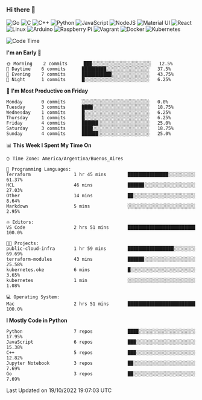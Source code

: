 ### Hi there 👋

![Go](https://img.shields.io/badge/go-%2300ADD8.svg?style=for-the-badge&logo=go&logoColor=white)
![C](https://img.shields.io/badge/c-%2300599C.svg?style=for-the-badge&logo=c&logoColor=white)
![C++](https://img.shields.io/badge/c++-%2300599C.svg?style=for-the-badge&logo=c%2B%2B&logoColor=white)
![Python](https://img.shields.io/badge/python-3670A0?style=for-the-badge&logo=python&logoColor=ffdd54)
![JavaScript](https://img.shields.io/badge/javascript-%23323330.svg?style=for-the-badge&logo=javascript&logoColor=%23F7DF1E)
![NodeJS](https://img.shields.io/badge/node.js-6DA55F?style=for-the-badge&logo=node.js&logoColor=white)
![Material UI](https://img.shields.io/badge/materialui-%230081CB.svg?style=for-the-badge&logo=material-ui&logoColor=white)
![React](https://img.shields.io/badge/react-%2320232a.svg?style=for-the-badge&logo=react&logoColor=%2361DAFB)
![Linux](https://img.shields.io/badge/Linux-FCC624?style=for-the-badge&logo=linux&logoColor=black)
![Arduino](https://img.shields.io/badge/-Arduino-00979D?style=for-the-badge&logo=Arduino&logoColor=white)
![Raspberry Pi](https://img.shields.io/badge/-RaspberryPi-C51A4A?style=for-the-badge&logo=Raspberry-Pi)
![Vagrant](https://img.shields.io/badge/vagrant-%231563FF.svg?style=for-the-badge&logo=vagrant&logoColor=white)
![Docker](https://img.shields.io/badge/docker-%230db7ed.svg?style=for-the-badge&logo=docker&logoColor=white)
![Kubernetes](https://img.shields.io/badge/kubernetes-%23326ce5.svg?style=for-the-badge&logo=kubernetes&logoColor=white)

<!-- ![Jupyter Notebook](https://img.shields.io/badge/jupyter-%23FA0F00.svg?style=for-the-badge&logo=jupyter&logoColor=white) -->
<!-- ![Java](https://img.shields.io/badge/java-%23ED8B00.svg?style=for-the-badge&logo=java&logoColor=white) -->
<!-- ![Git](https://img.shields.io/badge/git-%23F05033.svg?style=for-the-badge&logo=git&logoColor=white) -->

<!--START_SECTION:waka-->
![Code Time](http://img.shields.io/badge/Code%20Time-210%20hrs%2012%20mins-blue)

**I'm an Early 🐤** 

```text
🌞 Morning    2 commits      ███░░░░░░░░░░░░░░░░░░░░░░   12.5% 
🌆 Daytime    6 commits      █████████░░░░░░░░░░░░░░░░   37.5% 
🌃 Evening    7 commits      ███████████░░░░░░░░░░░░░░   43.75% 
🌙 Night      1 commits      █░░░░░░░░░░░░░░░░░░░░░░░░   6.25%

```
📅 **I'm Most Productive on Friday** 

```text
Monday       0 commits      ░░░░░░░░░░░░░░░░░░░░░░░░░   0.0% 
Tuesday      3 commits      ████░░░░░░░░░░░░░░░░░░░░░   18.75% 
Wednesday    1 commits      █░░░░░░░░░░░░░░░░░░░░░░░░   6.25% 
Thursday     1 commits      █░░░░░░░░░░░░░░░░░░░░░░░░   6.25% 
Friday       4 commits      ██████░░░░░░░░░░░░░░░░░░░   25.0% 
Saturday     3 commits      ████░░░░░░░░░░░░░░░░░░░░░   18.75% 
Sunday       4 commits      ██████░░░░░░░░░░░░░░░░░░░   25.0%

```


📊 **This Week I Spent My Time On** 

```text
⌚︎ Time Zone: America/Argentina/Buenos_Aires

💬 Programming Languages: 
Terraform                1 hr 45 mins        ███████████████░░░░░░░░░░   61.37% 
HCL                      46 mins             ██████░░░░░░░░░░░░░░░░░░░   27.03% 
Other                    14 mins             ██░░░░░░░░░░░░░░░░░░░░░░░   8.64% 
Markdown                 5 mins              ░░░░░░░░░░░░░░░░░░░░░░░░░   2.95%

🔥 Editors: 
VS Code                  2 hrs 51 mins       █████████████████████████   100.0%

🐱‍💻 Projects: 
public-cloud-infra       1 hr 59 mins        █████████████████░░░░░░░░   69.69% 
terraform-modules        43 mins             ██████░░░░░░░░░░░░░░░░░░░   25.58% 
kubernetes.oke           6 mins              █░░░░░░░░░░░░░░░░░░░░░░░░   3.65% 
kubernetes               1 min               ░░░░░░░░░░░░░░░░░░░░░░░░░   1.08%

💻 Operating System: 
Mac                      2 hrs 51 mins       █████████████████████████   100.0%

```

**I Mostly Code in Python** 

```text
Python                   7 repos             ████░░░░░░░░░░░░░░░░░░░░░   17.95% 
JavaScript               6 repos             ███░░░░░░░░░░░░░░░░░░░░░░   15.38% 
C++                      5 repos             ███░░░░░░░░░░░░░░░░░░░░░░   12.82% 
Jupyter Notebook         3 repos             ██░░░░░░░░░░░░░░░░░░░░░░░   7.69% 
Go                       3 repos             ██░░░░░░░░░░░░░░░░░░░░░░░   7.69%

```



 Last Updated on 19/10/2022 19:07:03 UTC
<!--END_SECTION:waka-->

<!--
**aibarbetta/aibarbetta** is a ✨ _special_ ✨ repository because its `README.md` (this file) appears on your GitHub profile.

Here are some ideas to get you started:

- 🔭 I’m currently working on ...
- 🌱 I’m currently learning ...
- 👯 I’m looking to collaborate on ...
- 🤔 I’m looking for help with ...
- 💬 Ask me about ...
- 📫 How to reach me: ...
- 😄 Pronouns: ...
- ⚡ Fun fact: ...
-->
